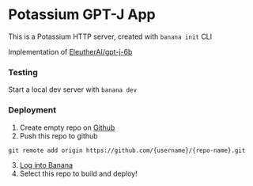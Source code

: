 # Potassium GPT-J App

This is a Potassium HTTP server, created with `banana init` CLI

Implementation of [EleutherAI/gpt-j-6b](https://huggingface.co/EleutherAI/gpt-j-6b)

### Testing

Start a local dev server with `banana dev`

### Deployment

1. Create empty repo on [Github](https://github.com)
2. Push this repo to github

```
git remote add origin https://github.com/{username}/{repo-name}.git
```

3. [Log into Banana](https://app.banana.dev/onboard)
4. Select this repo to build and deploy!
